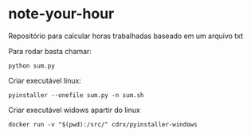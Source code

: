 # note-your-hour

Repositório para calcular horas trabalhadas baseado em um arquivo txt

Para rodar basta chamar:
```
python sum.py
```

Criar executável linux:
```
pyinstaller --onefile sum.py -n sum.sh
```

Criar executável widows apartir do linux
```
docker run -v "$(pwd):/src/" cdrx/pyinstaller-windows
```